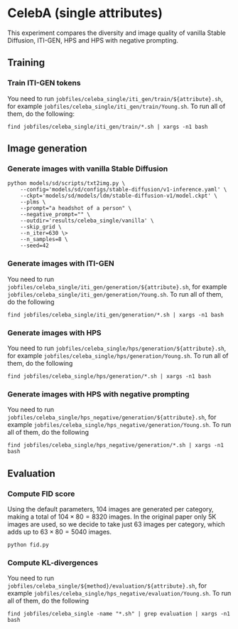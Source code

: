 # CelebA (single attributes)
This experiment compares the diversity and image quality of vanilla Stable Diffusion, ITI-GEN, HPS and HPS with negative prompting.
## Training
### Train ITI-GEN tokens
You need to run `jobfiles/celeba_single/iti_gen/train/${attribute}.sh`, for example `jobfiles/celeba_single/iti_gen/train/Young.sh`. To run all of them, do the following:
```shell
find jobfiles/celeba_single/iti_gen/train/*.sh | xargs -n1 bash
```
## Image generation
### Generate images with vanilla Stable Diffusion
```shell
python models/sd/scripts/txt2img.py \
    --config='models/sd/configs/stable-diffusion/v1-inference.yaml' \
    --ckpt='models/sd/models/ldm/stable-diffusion-v1/model.ckpt' \
    --plms \
    --prompt="a headshot of a person" \
    --negative_prompt="" \
    --outdir='results/celeba_single/vanilla' \
    --skip_grid \
    --n_iter=630 \>
    --n_samples=8 \
    --seed=42
```
### Generate images with ITI-GEN
You need to run `jobfiles/celeba_single/iti_gen/generation/${attribute}.sh`, for example `jobfiles/celeba_single/iti_gen/generation/Young.sh`. To run all of them, do the following
```shell
find jobfiles/celeba_single/iti_gen/generation/*.sh | xargs -n1 bash
```
### Generate images with HPS
You need to run `jobfiles/celeba_single/hps/generation/${attribute}.sh`, for example `jobfiles/celeba_single/hps/generation/Young.sh`. To run all of them, do the following
```shell
find jobfiles/celeba_single/hps/generation/*.sh | xargs -n1 bash
```
### Generate images with HPS with negative prompting
You need to run `jobfiles/celeba_single/hps_negative/generation/${attribute}.sh`, for example `jobfiles/celeba_single/hps_negative/generation/Young.sh`. To run all of them, do the following
```shell
find jobfiles/celeba_single/hps_negative/generation/*.sh | xargs -n1 bash
```
## Evaluation
### Compute FID score
Using the default parameters, 104 images are generated per category, making a total of $104 \times 80 = 8320$ images. In the original paper only 5K images are used, so we decide to take just 63 images per category, which adds up to $63 \times 80 = 5040$ images. 
```shell
python fid.py
```
### Compute KL-divergences
You need to run `jobfiles/celeba_single/${method}/evaluation/${attribute}.sh`, for example `jobfiles/celeba_single/hps_negative/evaluation/Young.sh`. To run all of them, do the following
```shell
find jobfiles/celeba_single -name "*.sh" | grep evaluation | xargs -n1 bash
```

